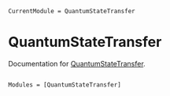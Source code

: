 ```@meta
CurrentModule = QuantumStateTransfer
```

# QuantumStateTransfer

Documentation for [QuantumStateTransfer](https://github.com/GraphQuantum/QuantumStateTransfer.jl).

```@index
```

```@autodocs
Modules = [QuantumStateTransfer]
```

